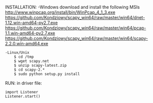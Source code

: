 INSTALLATION:
	-Windows
		download and install the following MSIs
			http://www.winpcap.org/install/bin/WinPcap_4_1_3.exe
			https://github.com/Kondziowy/scapy_win64/raw/master/win64/dnet-1.12.win-amd64-py2.7.exe
			https://github.com/Kondziowy/scapy_win64/raw/master/win64/pcap-1.1.win-amd64-py2.7.exe
			https://github.com/Kondziowy/scapy_win64/raw/master/win64/scapy-2.2.0.win-amd64.exe
			
	-Linux/Unix
		$ cd /tmp
		$ wget scapy.net
		$ unzip scapy-latest.zip
		$ cd scapy-2.*
		$ sudo python setup.py install
		
RUN:
	in driver file:
	
	import Listener
	Listener.start()